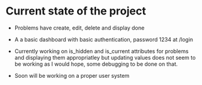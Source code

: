 # Current state of the project

* Problems have create, edit, delete and display done
* A a basic dashboard with basic authentication, password 1234 at /login

* Currently working on is_hidden and is_current attributes for problems and displaying them appropriatley but updating values does not seem to be working as I would hope, some debugging to be done on that.

* Soon will be working on a proper user system